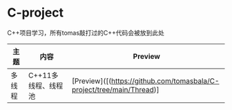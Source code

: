 # C-project
C++项目学习，所有tomas敲打过的C++代码会被放到此处

| 主题 | 内容 | Preview |
| --- | --- | --- |
|多线程 | C++11多线程、线程池 |[Preview]([(https://github.com/tomasbala/C-project/tree/main/Thread)] |

